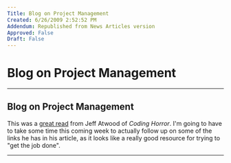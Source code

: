 ```yaml
---
Title: Blog on Project Management
Created: 6/26/2009 2:52:52 PM
Addendum: Republished from News Articles version
Approved: False
Draft: False
---
```

# Blog on Project Management

---

## Blog on Project Management
<script type="text/javascript" src="/DesktopModules/itcMetaPost/js/ca0c21fbdc85f6a1597417732d450607.ashx?hs=1"></script>
This was a [great read](http://www.codinghorror.com/blog/archives/001161.html) from Jeff Atwood of *Coding Horror*. I'm going to have to take some time this coming week to actually follow up on some of the links he has in his article, as it looks like a really good resource for trying to "get the job done".

<script src="/DesktopModules/itcMetaPost/js/m.js" type="text/javascript"></script>


---

